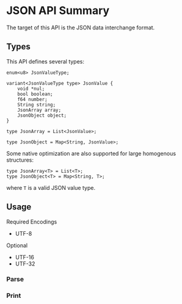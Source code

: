 # JSON API Summary

The target of this API is the JSON data interchange format.

## Types

This API defines several types:

```mj
enum<u8> JsonValueType;

variant<JsonValueType type> JsonValue {
    void *nul;
    bool boolean;
    f64 number;
    String string;
    JsonArray array;
    JsonObject object;
}
```

```mj
type JsonArray = List<JsonValue>;
```

```mj
type JsonObject = Map<String, JsonValue>;
```

Some native optimization are also supported for large homogenous structures:

```mj
type JsonArray<T> = List<T>;
type JsonObject<T> = Map<String, T>;
```

where `T` is a valid JSON value type.

## Usage

Required Encodings

- UTF-8

Optional

- UTF-16
- UTF-32

### Parse

### Print
